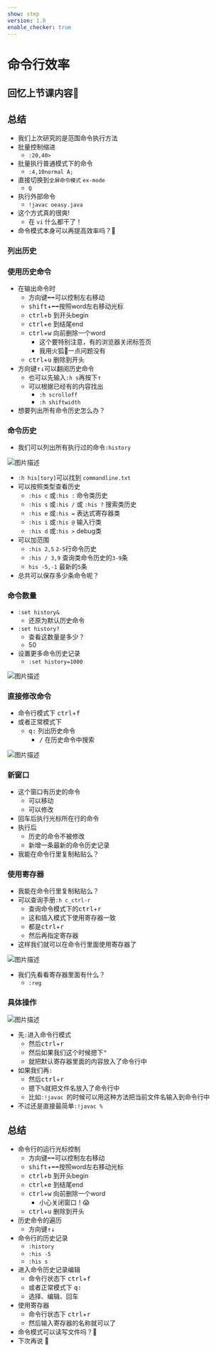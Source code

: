 ```yaml
---
show: step
version: 1.0
enable_checker: true
---
```


# 命令行效率

## 回忆上节课内容🤔

## 总结
- 我们上次研究的是范围命令执行方法
- 批量控制缩进
	- `:20,40>`
- 批量执行普通模式下的命令
	- `:4,10normal A;`
- 直接切换到`全屏命令模式` `ex-mode`
	- `Q`
- 执行外部命令
	- `!javac oeasy.java`
- 这个方式真的很爽!
	- 在 `vi` 什么都干了！
- 命令模式本身可以再提高效率吗？🤔

### 列出历史

### 使用历史命令
- 在输出命令时
	- 方向键<kbd>⬅️️</kbd><kbd>➡️️️</kbd>可以控制左右移动
	- <kbd>shift</kbd>+<kbd>⬅️️</kbd><kbd>➡️️️</kbd>按照word左右移动光标
	- <kbd>ctrl</kbd>+<kbd>b</kbd> 到开头begin
	- <kbd>ctrl</kbd>+<kbd>e</kbd> 到结尾end
	- <kbd>ctrl</kbd>+<kbd>w</kbd> 向前删除一个word
		- 这个要特别注意，有的浏览器关闭标签页
		- 我用火狐🦊一点问题没有
	- <kbd>ctrl</kbd>+<kbd>u</kbd> 删除到开头
- 方向键<kbd>↑️</kbd><kbd>↓️️️</kbd>可以翻阅历史命令
	- 也可以先输入`:h s`再按下<kbd>↑️</kbd>
	- 可以根据已经有的内容找出
		- `:h scrolloff`
		- `:h shiftwidth`
- 想要列出所有命令历史怎么办？

### 命令历史
- 我们可以列出所有执行过的命令`:history`

![图片描述](https://doc.shiyanlou.com/courses/uid1190679-20210202-1612238999169)

- `:h his[tory]`可以找到 `commandline.txt`
- 可以按照类型查看历史
	- `:his c` 或`:his :` 命令类历史
	- `:his s` 或`:his /` 或 `:his ?` 搜索类历史
	- `:his e` 或`:his =` 表达式寄存器类
	- `:his i` 或`:his @` 输入行类
	- `:his d` 或`:his >` debug类
- 可以加范围
	- `:his 2,5` `2-5`行命令历史
	- `:his / 3,9` 查询类命令历史的`3-9`条
	- `his -5,-1` 最新的`5`条
- 总共可以保存多少条命令呢？

### 命令数量
- `:set history&`
	- 还原为默认历史命令
- `:set history?`
	- 查看这数量是多少？
	- 50
- 设置更多命令历史记录
	- `:set history=1000`
 
![图片描述](https://doc.shiyanlou.com/courses/uid1190679-20210807-1628303408587)

### 直接修改命令

- 命令行模式下 <kbd>ctrl</kbd>+<kbd>f</kbd>
- 或者正常模式下
	- <kbd>q</kbd><kbd>:</kbd> 列出历史命令
		- <kbd>/</kbd> 在历史命令中搜索

![图片描述](https://doc.shiyanlou.com/courses/uid1190679-20210807-1628304811057)

### 新窗口 
- 这个窗口有历史的命令
	- 可以移动
	- 可以修改
- 回车后执行光标所在行的命令
- 执行后
	 - 历史的命令不被修改
	 - 新增一条最新的命令历史记录
- 我能在命令行里复制粘贴么？

### 使用寄存器
- 我能在命令行里复制粘贴么？
- 可以查询手册`:h c_ctrl-r` 
	- 查询命令模式下的<kbd>ctrl</kbd>+<kbd>r</kbd>
	- 这和插入模式下使用寄存器一致
	- 都是<kbd>ctrl</kbd>+<kbd>r</kbd>
	- 然后再指定寄存器
- 这样我们就可以在命令行里面使用寄存器了

![图片描述](https://doc.shiyanlou.com/courses/uid1190679-20210202-1612255335506)

- 我们先看看寄存器里面有什么？
	- `:reg`

### 具体操作
![图片描述](https://doc.shiyanlou.com/courses/uid1190679-20210202-1612255634458)

- 先`:`进入命令行模式
	- 然后<kbd>ctrl</kbd>+<kbd>r</kbd>
	- 然后如果我们这个时候摁下<kbd>"</kbd>
	- 就把默认寄存器里面的内容放入了命令行中
- 如果我们再`:`
	- 然后<kbd>ctrl</kbd>+<kbd>r</kbd>
	- 摁下<kbd>%</kbd>就把文件名放入了命令行中
	- 比如`:!javac `的时候可以用这种方法把当前文件名输入到命令行中
- 不过还是直接最简单`:!javac %`


## 总结
- 命令行的运行光标控制
	- 方向键<kbd>⬅️️</kbd><kbd>➡️️️</kbd>可以控制左右移动
	- <kbd>shift</kbd>+<kbd>⬅️️</kbd><kbd>➡️️️</kbd>按照word左右移动光标
	- <kbd>ctrl</kbd>+<kbd>b</kbd> 到开头begin
	- <kbd>ctrl</kbd>+<kbd>e</kbd> 到结尾end
	- <kbd>ctrl</kbd>+<kbd>w</kbd> 向前删除一个word
		- 小心关闭窗口！😱
	- <kbd>ctrl</kbd>+<kbd>u</kbd> 删除到开头
- 历史命令的遍历
	- 方向键<kbd>↑️</kbd><kbd>↓️️️</kbd>
- 命令行的历史记录
	- `:history`
	- `:his -5`
	- `:his s`
- 进入命令历史记录编辑
	- 命令行状态下 <kbd>ctrl</kbd>+<kbd>f</kbd>
	- 或者正常模式下 <kbd>q</kbd><kbd>:</kbd> 
	- 选择、编辑、回车
- 使用寄存器
	- 命令行状态下 <kbd>ctrl</kbd>+<kbd>r</kbd>
	- 然后输入寄存器的名称就可以了
- 命令模式可以读写文件吗？🤔
- 下次再说 👋






